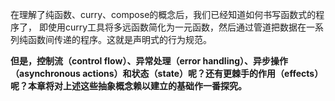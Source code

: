 在理解了纯函数、curry、compose的概念后，我们已经知道如何书写函数式的程序了，
即使用curry工具将多远函数简化为一元函数，然后通过管道把数据在一系列纯函数间传递的程序。这就是声明式的行为规范。

**但是，控制流（control flow）、异常处理（error handling）、异步操作（asynchronous actions）和状态（state）呢？还有更棘手的作用（effects）呢？本章将对上述这些抽象概念赖以建立的基础作一番探究。**